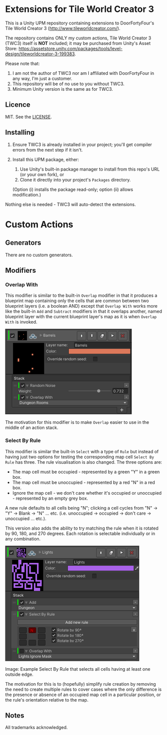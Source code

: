 # Extensions for Tile World Creator 3

This is a Unity UPM repository containing extensions to DoorFortyFour's Tile World Creator 3
(http://www.tileworldcreator.com/).

The repository contains ONLY my custom actions, Tile World Creator 3 (TWC3) itself
is **NOT** included; it may be purchased from Unity's Asset Store:
https://assetstore.unity.com/packages/tools/level-design/tileworldcreator-3-199383.

Please note that:

1. I am not the author of TWC3 nor am I affiliated with DoorFortyFour in any way, I'm just a customer.
2. This repository will be of no use to you without TWC3.
3. Minimum Unity version is the same as for TWC3.


## Licence

MIT.  See the [LICENSE](LICENSE).


## Installing

1. Ensure TWC3 is already installed in your project; you'll get compiler errors from the next step
   if it isn't.
2. Install this UPM package, either:

   1. Use Unity's built-in package manager to install from this repo's URL (or your own fork), or
   2. Clone it directly into your project's `Packages` directory.

   (Option (i) installs the package read-only; option (ii) allows modification.)

Nothing else is needed - TWC3 will auto-detect the extensions.


# Custom Actions

## Generators

There are no custom generators.


## Modifiers

### Overlap With

This modifier is similar to the built-in `Overlap` modifier in that it produces a blueprint map
containing only the cells that are common between two blueprint layers (i.e. a boolean AND) except
that `Overlap With` works more like the built-in `Add` and `Subtract` modifiers in that it
overlaps another, named blueprint layer with the current blueprint layer's map as it is when
`Overlap With` is invoked.

![Image: Example using Overlap With](./Docs%20Images/Overlap%20With.PNG)

The motivation for this modifier is to make `Overlap` easier to use in the middle of an action stack.

### Select By Rule

This modifier is similar the built-in `Select` with a type of `Rule` but instead of having just
two options for testing the corresponding map cell `Select By Rule` has three.  The rule visualisation
is also changed.  The three options are:

* The map cell must be occupied - represented by a green "Y" in a green box.
* The map cell must be unoccupied - represented by a red "N" in a red box.
* Ignore the map cell - we don't care whether it's occupied or unoccupied - represented by an empty
  grey box.

A new rule defaults to all cells being "N"; clicking a cell cycles from "N" -> "Y" -> Blank -> "N"
... etc. (i.e. unoccupied -> occupied -> don't care -> unoccupied ... etc.).

This version also adds the ability to try matching the rule when it is rotated by 90, 180, and 270
degrees.  Each rotation is selectable individually or in any combination.

![Image: Example Select By Rule that selects all cells having at least one outside edge.](./Docs%20Images/Select%20By%20Rule.PNG)

Image: Example Select By Rule that selects all cells having at least one outside edge.

The motivation for this is to (hopefully) simplify rule creation by removing the need to create 
multiple rules to cover cases where the only difference is the presence or absence of an occupied
map cell in a particular position, or the rule's orientation relative to the map.


## Notes

All trademarks acknowledged.
